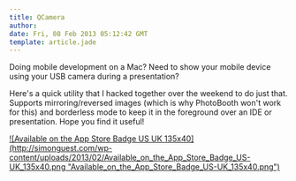 ```yaml
---
title: QCamera
author: 
date: Fri, 08 Feb 2013 05:12:42 GMT
template: article.jade
---
```


Doing mobile development on a Mac?  Need to show your mobile device using your USB camera during a presentation?

Here&#39;s a quick utility that I hacked together over the weekend to do just that.  Supports mirroring&#x2F;reversed images (which is why PhotoBooth won&#39;t work for this) and borderless mode to keep it in the foreground over an IDE or presentation.  Hope you find it useful!

[![Available on the App Store Badge US UK 135x40](http:&#x2F;&#x2F;simonguest.com&#x2F;wp-content&#x2F;uploads&#x2F;2013&#x2F;02&#x2F;Available_on_the_App_Store_Badge_US-UK_135x40.png &quot;Available_on_the_App_Store_Badge_US-UK_135x40.png&quot;)](https:&#x2F;&#x2F;itunes.apple.com&#x2F;us&#x2F;app&#x2F;id598853070?mt=12)
